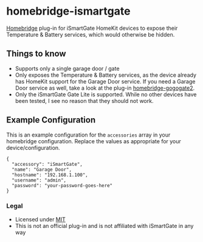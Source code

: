 # homebridge-ismartgate
[Homebridge](https://github.com/nfarina/homebridge) plug-in for iSmartGate HomeKit devices to expose their Temperature & Battery services, which would otherwise be hidden.

## Things to know
* Supports only a single garage door / gate
* Only exposes the Temperature & Battery services, as the device already has HomeKit support for the Garage Door service. If you need a Garage Door service as well, take a look at the plug-in [homebridge-gogogate2](https://www.npmjs.com/package/homebridge-gogogate2).
* Only the iSmartGate Gate Lite is supported. While no other devices have been tested, I see no reason that they should not work.

## Example Configuration

This is an example configuration for the `accessories` array in your homebridge configuration.  Replace the values as appropriate for your device/configuration.
```
{
  "accessory": "iSmartGate",
  "name": "Garage Door",
  "hostname": "192.168.1.100",
  "username": "admin",
  "password": "your-password-goes-here"
}

```

### Legal
* Licensed under [MIT](LICENSE)
* This is not an official plug-in and is not affiliated with iSmartGate in any way
